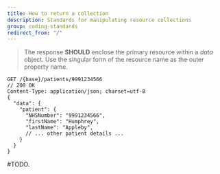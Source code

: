 ```yaml
---
title: How to return a collection
description: Standards for manipulating resource collections
group: coding-standards
redirect_from: "/"
---
```


> The response **SHOULD** enclose the primary resource within a *data* object. Use the singular form of the resource name as the outer property name. 

```
GET /{base}/patients/9991234566
// 200 OK
Content-Type: application/json; charset=utf-8
{
  "data": {
    "patient": {
      "NHSNumber": "9991234566",
      "firstName": "Humphrey",
      "lastName": "Appleby",
      // ... other patient details ...
    }
  }
}
```

#TODO.
